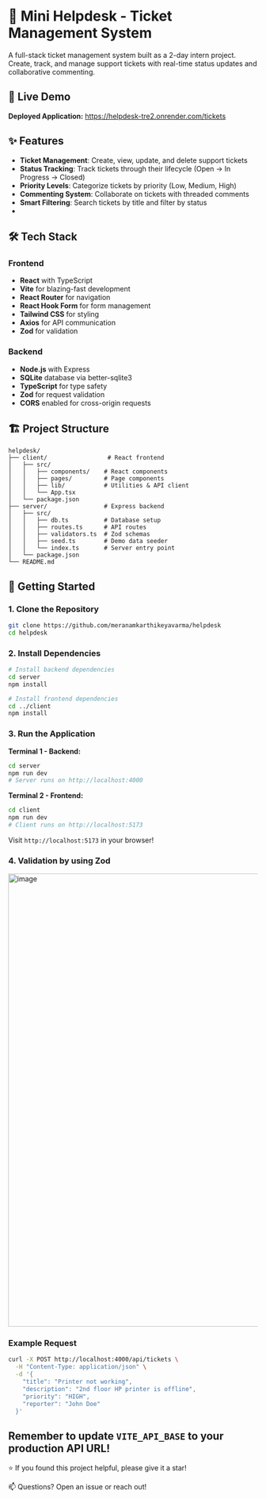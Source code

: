 # 🎫 Mini Helpdesk - Ticket Management System

A full-stack ticket management system built as a 2-day intern project. Create, track, and manage support tickets with real-time status updates and collaborative commenting.

## 🚀 Live Demo

**Deployed Application:** https://helpdesk-tre2.onrender.com/tickets

## ✨ Features

- **Ticket Management**: Create, view, update, and delete support tickets
- **Status Tracking**: Track tickets through their lifecycle (Open → In Progress → Closed)
- **Priority Levels**: Categorize tickets by priority (Low, Medium, High)
- **Commenting System**: Collaborate on tickets with threaded comments
- **Smart Filtering**: Search tickets by title and filter by status
- 

## 🛠️ Tech Stack

### Frontend
- **React** with TypeScript
- **Vite** for blazing-fast development
- **React Router** for navigation
- **React Hook Form** for form management
- **Tailwind CSS** for styling
- **Axios** for API communication
- **Zod** for validation

### Backend
- **Node.js** with Express
- **SQLite** database via better-sqlite3
- **TypeScript** for type safety
- **Zod** for request validation
- **CORS** enabled for cross-origin requests

## 🏗️ Project Structure

```
helpdesk/
├── client/                 # React frontend
│   ├── src/
│   │   ├── components/    # React components
│   │   ├── pages/         # Page components
│   │   ├── lib/           # Utilities & API client
│   │   └── App.tsx
│   └── package.json
├── server/                # Express backend
│   ├── src/
│   │   ├── db.ts          # Database setup
│   │   ├── routes.ts      # API routes
│   │   ├── validators.ts  # Zod schemas
│   │   ├── seed.ts        # Demo data seeder
│   │   └── index.ts       # Server entry point
│   └── package.json
└── README.md
```

## 🚦 Getting Started

### 1. Clone the Repository

```bash
git clone https://github.com/meranamkarthikeyavarma/helpdesk
cd helpdesk
```

### 2. Install Dependencies

```bash
# Install backend dependencies
cd server
npm install

# Install frontend dependencies
cd ../client
npm install
```


### 3. Run the Application

**Terminal 1 - Backend:**
```bash
cd server
npm run dev
# Server runs on http://localhost:4000
```

**Terminal 2 - Frontend:**
```bash
cd client
npm run dev
# Client runs on http://localhost:5173
```

Visit `http://localhost:5173` in your browser!

### 4. Validation by using Zod

<img width="960" height="913" alt="image" src="https://github.com/user-attachments/assets/08411488-6104-4ca1-bada-ef21b82cdf61" />


### Example Request

```bash
curl -X POST http://localhost:4000/api/tickets \
  -H "Content-Type: application/json" \
  -d '{
    "title": "Printer not working",
    "description": "2nd floor HP printer is offline",
    "priority": "HIGH",
    "reporter": "John Doe"
  }'
```


**Remember to update `VITE_API_BASE` to your production API URL!**
---

⭐ If you found this project helpful, please give it a star!

📫 Questions? Open an issue or reach out!
